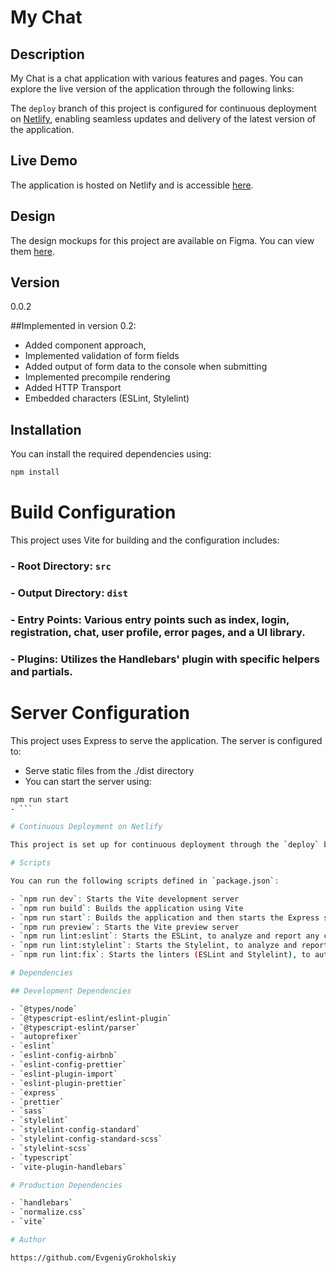 # My Chat

## Description

My Chat is a chat application with various features and pages. You can explore the live version of the application through the following links:

[comment]: <> (- [Start Page]&#40;https://unique-sprite-357797.netlify.app/&#41; - Entry point)

[comment]: <> (- [Login Page]&#40;https://unique-sprite-357797.netlify.app/pages/login/login&#41; - Access the login form)

[comment]: <> (- [Registration Page]&#40;https://unique-sprite-357797.netlify.app/pages/registration/registration&#41; - Sign up for a new account)

[comment]: <> (- [Chat Page]&#40;https://unique-sprite-357797.netlify.app/pages/chat/chat&#41; - Engage in chat)

[comment]: <> (- [5XX Error Page]&#40;https://unique-sprite-357797.netlify.app/pages/5xx/5xx&#41; - View the page for 5xx errors)

[comment]: <> (- [404 Error Page]&#40;https://unique-sprite-357797.netlify.app/pages/404/404&#41; - View the page for 404 errors)

[comment]: <> (- [UI Library]&#40;https://unique-sprite-357797.netlify.app/pages/uilib/uilib&#41; - Explore all UI components)

The `deploy` branch of this project is configured for continuous deployment on [Netlify](https://www.netlify.com), enabling seamless updates and delivery of the latest version of the application.

## Live Demo

The application is hosted on Netlify and is accessible [here](https://unique-sprite-357797.netlify.app/).

## Design

The design mockups for this project are available on Figma. You can view them [here](https://www.figma.com/file/HXZ2xzTHtiTplJZF9RQbGu/Chat_external_link-(Copy)?type=design&node-id=0%3A1&mode=design&t=8AW5ByDVISVcHlg2-1).


## Version

0.0.2

##Implemented in version 0.2:
 - Added component approach,
 - Implemented validation of form fields
 - Added output of form data to the console when submitting
 - Implemented precompile rendering
 - Added HTTP Transport
 - Embedded characters (ESLint, Stylelint)

## Installation

You can install the required dependencies using:

```bash
npm install
```

# Build Configuration

This project uses Vite for building and the configuration includes:

### - Root Directory: `src`
### - Output Directory: `dist`
### - Entry Points: Various entry points such as index, login, registration, chat, user profile, error pages, and a UI library.
### - Plugins: Utilizes the Handlebars' plugin with specific helpers and partials.

# Server Configuration

This project uses Express to serve the application. The server is configured to:

- Serve static files from the ./dist directory
- You can start the server using:
```bash
npm run start
- ```

# Continuous Deployment on Netlify

This project is set up for continuous deployment through the `deploy` branch on Netlify. Any changes pushed to this branch will be automatically built and deployed to the live site.

# Scripts

You can run the following scripts defined in `package.json`:

- `npm run dev`: Starts the Vite development server
- `npm run build`: Builds the application using Vite
- `npm run start`: Builds the application and then starts the Express server
- `npm run preview`: Starts the Vite preview server
- `npm run lint:eslint`: Starts the ESLint, to analyze and report any code style or syntax errors in project
- `npm run lint:stylelint`: Starts the Stylelint, to analyze and report any CSS code style errors in project
- `npm run lint:fix`: Starts the linters (ESLint and Stylelint), to automatically fixes any fixable errors or warnings in your code

# Dependencies

## Development Dependencies

- `@types/node`
- `@typescript-eslint/eslint-plugin`
- `@typescript-eslint/parser`
- `autoprefixer`
- `eslint`
- `eslint-config-airbnb`
- `eslint-config-prettier`
- `eslint-plugin-import`
- `eslint-plugin-prettier`
- `express`
- `prettier`
- `sass`
- `stylelint`
- `stylelint-config-standard`
- `stylelint-config-standard-scss`
- `stylelint-scss`
- `typescript`
- `vite-plugin-handlebars`

# Production Dependencies

- `handlebars`
- `normalize.css`
- `vite`

# Author

https://github.com/EvgeniyGrokholskiy
